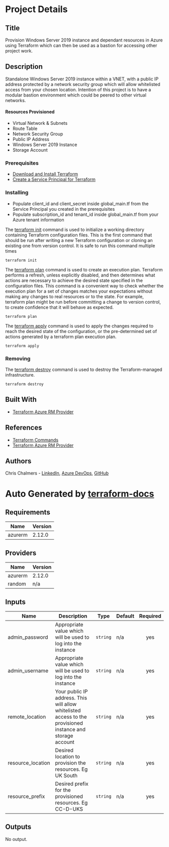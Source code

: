# Project Details

## Title

Provision Windows Server 2019 instance and dependant resources in Azure using Terraform which can then be used as a bastion for accessing other project work.

## Description

Standalone Windows Server 2019 instance within a VNET, with a public IP address protected by a network security group which will allow whitelisted access from your chosen location. Intention of this project is to have a modular bastion environment which could be peered to other virtual networks.

#### Resources Provisioned

* Virtual Network & Subnets
* Route Table
* Network Security Group
* Public IP Address
* Windows Server 2019 Instance
* Storage Account

### Prerequisites

* [Download and Install Terraform](https://www.terraform.io/downloads.html)
* [Create a Service Principal for Terraform](https://www.terraform.io/docs/providers/azurerm/guides/service_principal_client_secret.html#creating-a-service-principal)

### Installing

* Populate client_id and client_secret inside global_main.tf from the Service Principal you created in the prerequisites
* Populate subscription_id and tenant_id inside global_main.tf from your Azure tenant information

The [terraform init](https://www.terraform.io/docs/commands/init.html) command is used to initialize a working directory containing Terraform configuration files. This is the first command that should be run after writing a new Terraform configuration or cloning an existing one from version control. It is safe to run this command multiple times

```
terraform init
```

The [terraform plan](https://www.terraform.io/docs/commands/plan.html) command is used to create an execution plan. Terraform performs a refresh, unless explicitly disabled, and then determines what actions are necessary to achieve the desired state specified in the configuration files. This command is a convenient way to check whether the execution plan for a set of changes matches your expectations without making any changes to real resources or to the state. For example, terraform plan might be run before committing a change to version control, to create confidence that it will behave as expected.

```
terraform plan
```

The [terraform apply](https://www.terraform.io/docs/commands/apply.html) command is used to apply the changes required to reach the desired state of the configuration, or the pre-determined set of actions generated by a terraform plan execution plan.

```
terraform apply
```

### Removing

The [terraform destroy](https://www.terraform.io/docs/commands/destroy.html) command is used to destroy the Terraform-managed infrastructure.

```
terraform destroy
```

## Built With

* [Terraform Azure RM Provider](https://www.terraform.io/docs/providers/azurerm/index.html)

## References

* [Terraform Commands](https://www.terraform.io/docs/commands/index.html)
* [Terraform Azure RM Provider](https://www.terraform.io/docs/providers/azurerm/index.html)

## Authors

Chris Chalmers - [LinkedIn](https://uk.linkedin.com/in/chris-chalmers), [Azure DevOps](https://dev.azure.com/cbchalmers/Personal%20Development), [GitHub](https://github.com/cbchalmers)

# Auto Generated by [terraform-docs](https://github.com/terraform-docs/terraform-docs)

## Requirements

| Name | Version |
|------|---------|
| azurerm | 2.12.0 |

## Providers

| Name | Version |
|------|---------|
| azurerm | 2.12.0 |
| random | n/a |

## Inputs

| Name | Description | Type | Default | Required |
|------|-------------|------|---------|:--------:|
| admin_password | Appropriate value which will be used to log into the instance | `string` | n/a | yes |
| admin_username | Appropriate value which will be used to log into the instance | `string` | n/a | yes |
| remote_location | Your public IP address. This will allow whitelisted access to the provisioned instance and storage account | `string` | n/a | yes |
| resource_location | Desired location to provision the resources. Eg UK South | `string` | n/a | yes |
| resource_prefix | Desired prefix for the provisioned resources. Eg CC-D-UKS | `string` | n/a | yes |

## Outputs

No output.

